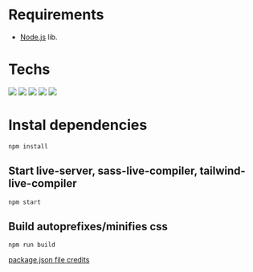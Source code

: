 # Requirements

- [Node.js](https://nodejs.org/en/download/) lib.


<h1 align="left">Techs</h1>

<p align="left">
  <img src="https://img.shields.io/badge/HTML5-E34F26?style=for-the-badge&logo=html5&logoColor=white">
  <img src="https://img.shields.io/badge/CSS3-1572B6?style=for-the-badge&logo=css3&logoColor=white">
  <img src="https://img.shields.io/badge/JavaScript-F7DF1E?style=for-the-badge&logo=javascript&logoColor=black">
  <img src="https://img.shields.io/badge/Sass-CC6699?style=for-the-badge&logo=sass&logoColor=white">
  <img src="https://img.shields.io/badge/Tailwind_CSS-38B2AC?style=for-the-badge&logo=tailwind-css&logoColor=white">
</p>


# Instal dependencies

```
npm install
```

## Start live-server, sass-live-compiler, tailwind-live-compiler

```
npm start
```

## Build autoprefixes/minifies css

```
npm run build
```

[package.json file credits](https://thinkdobecreate.com/articles/minimum-static-site-sass-setup/)
